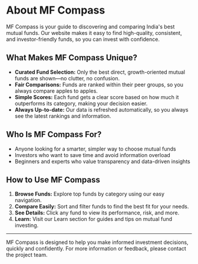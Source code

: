 # About MF Compass

MF Compass is your guide to discovering and comparing India's best mutual funds. Our website makes it easy to find high-quality, consistent, and investor-friendly funds, so you can invest with confidence.

## What Makes MF Compass Unique?

- **Curated Fund Selection:** Only the best direct, growth-oriented mutual funds are shown—no clutter, no confusion.
- **Fair Comparisons:** Funds are ranked within their peer groups, so you always compare apples to apples.
- **Simple Scores:** Each fund gets a clear score based on how much it outperforms its category, making your decision easier.
- **Always Up-to-date:** Our data is refreshed automatically, so you always see the latest rankings and information.

## Who Is MF Compass For?

- Anyone looking for a smarter, simpler way to choose mutual funds
- Investors who want to save time and avoid information overload
- Beginners and experts who value transparency and data-driven insights

## How to Use MF Compass

1. **Browse Funds:** Explore top funds by category using our easy navigation.
2. **Compare Easily:** Sort and filter funds to find the best fit for your needs.
3. **See Details:** Click any fund to view its performance, risk, and more.
4. **Learn:** Visit our Learn section for guides and tips on mutual fund investing.

---

MF Compass is designed to help you make informed investment decisions, quickly and confidently. For more information or feedback, please contact the project team.
